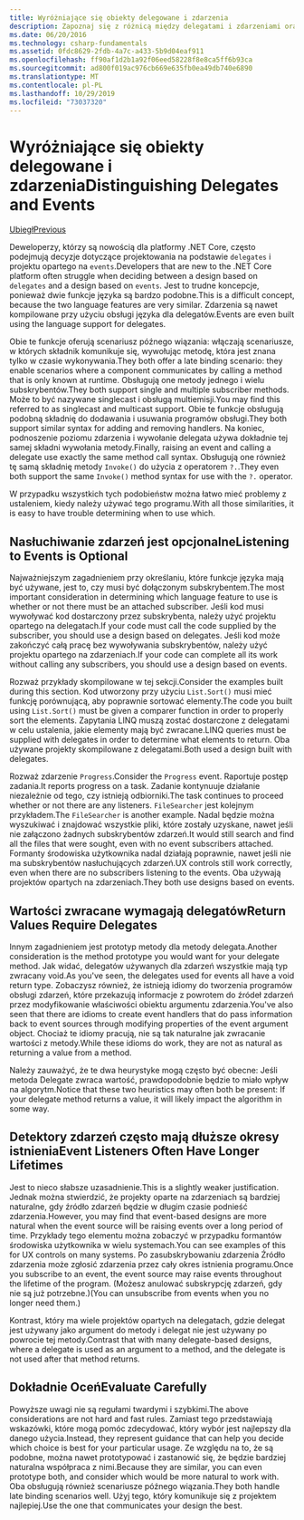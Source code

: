 ```yaml
---
title: Wyróżniające się obiekty delegowane i zdarzenia
description: Zapoznaj się z różnicą między delegatami i zdarzeniami oraz kiedy korzystać z każdej z tych funkcji platformy .NET Core.
ms.date: 06/20/2016
ms.technology: csharp-fundamentals
ms.assetid: 0fdc8629-2fdb-4a7c-a433-5b9d04eaf911
ms.openlocfilehash: ff90af1d2b1a92f06eed58228f8e8ca5ff6b93ca
ms.sourcegitcommit: ad800f019ac976cb669e635fb0ea49db740e6890
ms.translationtype: MT
ms.contentlocale: pl-PL
ms.lasthandoff: 10/29/2019
ms.locfileid: "73037320"
---
```

# <a name="distinguishing-delegates-and-events"></a><span data-ttu-id="c5089-103">Wyróżniające się obiekty delegowane i zdarzenia</span><span class="sxs-lookup"><span data-stu-id="c5089-103">Distinguishing Delegates and Events</span></span>

[<span data-ttu-id="c5089-104">Ubiegł</span><span class="sxs-lookup"><span data-stu-id="c5089-104">Previous</span></span>](modern-events.md)

<span data-ttu-id="c5089-105">Deweloperzy, którzy są nowością dla platformy .NET Core, często podejmują decyzje dotyczące projektowania na podstawie `delegates` i projektu opartego na `events`.</span><span class="sxs-lookup"><span data-stu-id="c5089-105">Developers that are new to the .NET Core platform often struggle when deciding between a design based on `delegates` and a design based on `events`.</span></span> <span data-ttu-id="c5089-106">Jest to trudne koncepcje, ponieważ dwie funkcje języka są bardzo podobne.</span><span class="sxs-lookup"><span data-stu-id="c5089-106">This is a difficult concept, because the two language features are very similar.</span></span> <span data-ttu-id="c5089-107">Zdarzenia są nawet kompilowane przy użyciu obsługi języka dla delegatów.</span><span class="sxs-lookup"><span data-stu-id="c5089-107">Events are even built using the language support for delegates.</span></span> 

<span data-ttu-id="c5089-108">Obie te funkcje oferują scenariusz późnego wiązania: włączają scenariusze, w których składnik komunikuje się, wywołując metodę, która jest znana tylko w czasie wykonywania.</span><span class="sxs-lookup"><span data-stu-id="c5089-108">They both offer a late binding scenario: they enable scenarios where a component communicates by calling a method that is only known at runtime.</span></span> <span data-ttu-id="c5089-109">Obsługują one metody jednego i wielu subskrybentów.</span><span class="sxs-lookup"><span data-stu-id="c5089-109">They both support single and multiple subscriber methods.</span></span> <span data-ttu-id="c5089-110">Może to być nazywane singlecast i obsługą multiemisji.</span><span class="sxs-lookup"><span data-stu-id="c5089-110">You may find this referred to as singlecast and multicast support.</span></span> <span data-ttu-id="c5089-111">Obie te funkcje obsługują podobną składnię do dodawania i usuwania programów obsługi.</span><span class="sxs-lookup"><span data-stu-id="c5089-111">They both support similar syntax for adding and removing handlers.</span></span> <span data-ttu-id="c5089-112">Na koniec, podnoszenie poziomu zdarzenia i wywołanie delegata używa dokładnie tej samej składni wywołania metody.</span><span class="sxs-lookup"><span data-stu-id="c5089-112">Finally, raising an event and calling a delegate use exactly the same method call syntax.</span></span> <span data-ttu-id="c5089-113">Obsługują one również tę samą składnię metody `Invoke()` do użycia z operatorem `?.`.</span><span class="sxs-lookup"><span data-stu-id="c5089-113">They even both support the same `Invoke()` method syntax for use with the `?.` operator.</span></span>

<span data-ttu-id="c5089-114">W przypadku wszystkich tych podobieństw można łatwo mieć problemy z ustaleniem, kiedy należy używać tego programu.</span><span class="sxs-lookup"><span data-stu-id="c5089-114">With all those similarities, it is easy to have trouble determining when to use which.</span></span>

## <a name="listening-to-events-is-optional"></a><span data-ttu-id="c5089-115">Nasłuchiwanie zdarzeń jest opcjonalne</span><span class="sxs-lookup"><span data-stu-id="c5089-115">Listening to Events is Optional</span></span>

<span data-ttu-id="c5089-116">Najważniejszym zagadnieniem przy określaniu, które funkcje języka mają być używane, jest to, czy musi być dołączonym subskrybentem.</span><span class="sxs-lookup"><span data-stu-id="c5089-116">The most important consideration in determining which language feature to use is whether or not there must be an attached subscriber.</span></span> <span data-ttu-id="c5089-117">Jeśli kod musi wywoływać kod dostarczony przez subskrybenta, należy użyć projektu opartego na delegatach.</span><span class="sxs-lookup"><span data-stu-id="c5089-117">If your code must call the code supplied by the subscriber, you should use a design based on delegates.</span></span> <span data-ttu-id="c5089-118">Jeśli kod może zakończyć całą pracę bez wywoływania subskrybentów, należy użyć projektu opartego na zdarzeniach.</span><span class="sxs-lookup"><span data-stu-id="c5089-118">If your code can complete all its work without calling any subscribers, you should use a design based on events.</span></span> 

<span data-ttu-id="c5089-119">Rozważ przykłady skompilowane w tej sekcji.</span><span class="sxs-lookup"><span data-stu-id="c5089-119">Consider the examples built during this section.</span></span> <span data-ttu-id="c5089-120">Kod utworzony przy użyciu `List.Sort()` musi mieć funkcję porównującą, aby poprawnie sortować elementy.</span><span class="sxs-lookup"><span data-stu-id="c5089-120">The code you built using `List.Sort()` must be given a comparer function in order to properly sort the elements.</span></span> <span data-ttu-id="c5089-121">Zapytania LINQ muszą zostać dostarczone z delegatami w celu ustalenia, jakie elementy mają być zwracane.</span><span class="sxs-lookup"><span data-stu-id="c5089-121">LINQ queries must be supplied with delegates in order to determine what elements to return.</span></span> <span data-ttu-id="c5089-122">Oba używane projekty skompilowane z delegatami.</span><span class="sxs-lookup"><span data-stu-id="c5089-122">Both used a design built with delegates.</span></span>

<span data-ttu-id="c5089-123">Rozważ zdarzenie `Progress`.</span><span class="sxs-lookup"><span data-stu-id="c5089-123">Consider the `Progress` event.</span></span> <span data-ttu-id="c5089-124">Raportuje postęp zadania.</span><span class="sxs-lookup"><span data-stu-id="c5089-124">It reports progress on a task.</span></span>
<span data-ttu-id="c5089-125">Zadanie kontynuuje działanie niezależnie od tego, czy istnieją odbiorniki.</span><span class="sxs-lookup"><span data-stu-id="c5089-125">The task continues to proceed whether or not there are any listeners.</span></span>
<span data-ttu-id="c5089-126">`FileSearcher` jest kolejnym przykładem.</span><span class="sxs-lookup"><span data-stu-id="c5089-126">The `FileSearcher` is another example.</span></span> <span data-ttu-id="c5089-127">Nadal będzie można wyszukiwać i znajdować wszystkie pliki, które zostały uzyskane, nawet jeśli nie załączono żadnych subskrybentów zdarzeń.</span><span class="sxs-lookup"><span data-stu-id="c5089-127">It would still search and find all the files that were sought, even with no event subscribers attached.</span></span>
<span data-ttu-id="c5089-128">Formanty środowiska użytkownika nadal działają poprawnie, nawet jeśli nie ma subskrybentów nasłuchujących zdarzeń.</span><span class="sxs-lookup"><span data-stu-id="c5089-128">UX controls still work correctly, even when there are no subscribers listening to the events.</span></span> <span data-ttu-id="c5089-129">Oba używają projektów opartych na zdarzeniach.</span><span class="sxs-lookup"><span data-stu-id="c5089-129">They both use designs based on events.</span></span>

## <a name="return-values-require-delegates"></a><span data-ttu-id="c5089-130">Wartości zwracane wymagają delegatów</span><span class="sxs-lookup"><span data-stu-id="c5089-130">Return Values Require Delegates</span></span>

<span data-ttu-id="c5089-131">Innym zagadnieniem jest prototyp metody dla metody delegata.</span><span class="sxs-lookup"><span data-stu-id="c5089-131">Another consideration is the method prototype you would want for your delegate method.</span></span> <span data-ttu-id="c5089-132">Jak widać, delegatów używanych dla zdarzeń wszystkie mają typ zwracany void.</span><span class="sxs-lookup"><span data-stu-id="c5089-132">As you've seen, the delegates used for events all have a void return type.</span></span> <span data-ttu-id="c5089-133">Zobaczysz również, że istnieją idiomy do tworzenia programów obsługi zdarzeń, które przekazują informacje z powrotem do źródeł zdarzeń przez modyfikowanie właściwości obiektu argumentu zdarzenia.</span><span class="sxs-lookup"><span data-stu-id="c5089-133">You've also seen that there are idioms to create event handlers that do pass information back to event sources through modifying properties of the event argument object.</span></span> <span data-ttu-id="c5089-134">Chociaż te idiomy pracują, nie są tak naturalne jak zwracanie wartości z metody.</span><span class="sxs-lookup"><span data-stu-id="c5089-134">While these idioms do work, they are not as natural as returning a value from a method.</span></span>

<span data-ttu-id="c5089-135">Należy zauważyć, że te dwa heurystyke mogą często być obecne: Jeśli metoda Delegate zwraca wartość, prawdopodobnie będzie to miało wpływ na algorytm.</span><span class="sxs-lookup"><span data-stu-id="c5089-135">Notice that these two heuristics may often both be present: If your delegate method returns a value, it will likely impact the algorithm in some way.</span></span>

## <a name="event-listeners-often-have-longer-lifetimes"></a><span data-ttu-id="c5089-136">Detektory zdarzeń często mają dłuższe okresy istnienia</span><span class="sxs-lookup"><span data-stu-id="c5089-136">Event Listeners Often Have Longer Lifetimes</span></span> 

<span data-ttu-id="c5089-137">Jest to nieco słabsze uzasadnienie.</span><span class="sxs-lookup"><span data-stu-id="c5089-137">This is a slightly weaker justification.</span></span> <span data-ttu-id="c5089-138">Jednak można stwierdzić, że projekty oparte na zdarzeniach są bardziej naturalne, gdy źródło zdarzeń będzie w długim czasie podnieść zdarzenia.</span><span class="sxs-lookup"><span data-stu-id="c5089-138">However, you may find that event-based designs are more natural when the event source will be raising events over a long period of time.</span></span> <span data-ttu-id="c5089-139">Przykłady tego elementu można zobaczyć w przypadku formantów środowiska użytkownika w wielu systemach.</span><span class="sxs-lookup"><span data-stu-id="c5089-139">You can see examples of this for UX controls on many systems.</span></span> <span data-ttu-id="c5089-140">Po zasubskrybowaniu zdarzenia Źródło zdarzenia może zgłosić zdarzenia przez cały okres istnienia programu.</span><span class="sxs-lookup"><span data-stu-id="c5089-140">Once you subscribe to an event, the event source may raise events throughout the lifetime of the program.</span></span>
<span data-ttu-id="c5089-141">(Możesz anulować subskrypcję zdarzeń, gdy nie są już potrzebne.)</span><span class="sxs-lookup"><span data-stu-id="c5089-141">(You can unsubscribe from events when you no longer need them.)</span></span>

<span data-ttu-id="c5089-142">Kontrast, który ma wiele projektów opartych na delegatach, gdzie delegat jest używany jako argument do metody i delegat nie jest używany po powrocie tej metody.</span><span class="sxs-lookup"><span data-stu-id="c5089-142">Contrast that with many delegate-based designs, where a delegate is used as an argument to a method, and the delegate is not used after that method returns.</span></span>

## <a name="evaluate-carefully"></a><span data-ttu-id="c5089-143">Dokładnie Oceń</span><span class="sxs-lookup"><span data-stu-id="c5089-143">Evaluate Carefully</span></span>

<span data-ttu-id="c5089-144">Powyższe uwagi nie są regułami twardymi i szybkimi.</span><span class="sxs-lookup"><span data-stu-id="c5089-144">The above considerations are not hard and fast rules.</span></span> <span data-ttu-id="c5089-145">Zamiast tego przedstawiają wskazówki, które mogą pomóc zdecydować, który wybór jest najlepszy dla danego użycia.</span><span class="sxs-lookup"><span data-stu-id="c5089-145">Instead, they represent guidance that can help you decide which choice is best for your particular usage.</span></span> <span data-ttu-id="c5089-146">Ze względu na to, że są podobne, można nawet prototypować i zastanowić się, że będzie bardziej naturalna współpraca z nimi.</span><span class="sxs-lookup"><span data-stu-id="c5089-146">Because they are similar, you can even prototype both, and consider which would be more natural to work with.</span></span> <span data-ttu-id="c5089-147">Oba obsługują również scenariusze późnego wiązania.</span><span class="sxs-lookup"><span data-stu-id="c5089-147">They both handle late binding scenarios well.</span></span> <span data-ttu-id="c5089-148">Użyj tego, który komunikuje się z projektem najlepiej.</span><span class="sxs-lookup"><span data-stu-id="c5089-148">Use the one that communicates your design the best.</span></span>
